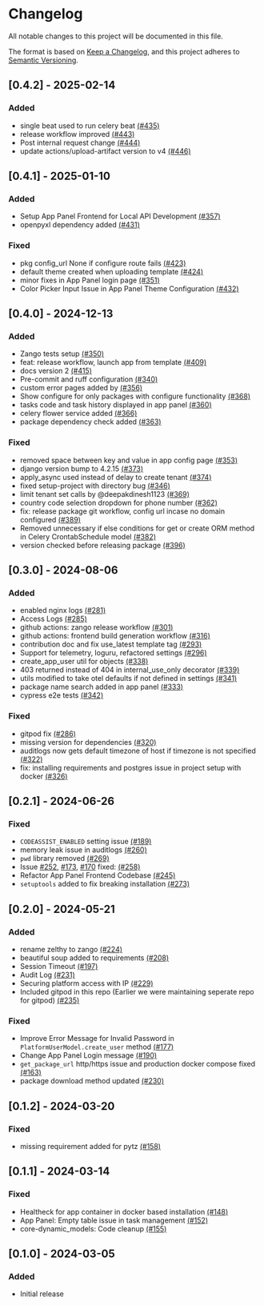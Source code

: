 # Changelog

All notable changes to this project will be documented in this file.

The format is based on [Keep a Changelog](https://keepachangelog.com/en/1.0.0/),
and this project adheres to [Semantic Versioning](https://semver.org/spec/v2.0.0.html).

## [0.4.2] - 2025-02-14

### Added
* single beat used to run celery beat [(#435)](https://github.com/Healthlane-Technologies/Zango/pull/435)
* release workflow improved [(#443)](https://github.com/Healthlane-Technologies/Zango/pull/443)
* Post internal request change [(#444)](https://github.com/Healthlane-Technologies/Zango/pull/444)
* update actions/upload-artifact version to v4 [(#446)](https://github.com/Healthlane-Technologies/Zango/pull/446)

## [0.4.1] - 2025-01-10

### Added
* Setup App Panel Frontend for Local API Development [(#357)](https://github.com/Healthlane-Technologies/Zango/pull/357)
* openpyxl dependency added [(#431)](https://github.com/Healthlane-Technologies/Zango/pull/431)

### Fixed
* pkg config_url None if configure route fails [(#423)](https://github.com/Healthlane-Technologies/Zango/pull/423)
* default theme created when uploading template [(#424)](https://github.com/Healthlane-Technologies/Zango/pull/424)
* minor fixes in App Panel login page [(#351)](https://github.com/Healthlane-Technologies/Zango/pull/351)
* Color Picker Input Issue in App Panel Theme Configuration [(#432)](https://github.com/Healthlane-Technologies/Zango/pull/432)

## [0.4.0] - 2024-12-13

### Added
* Zango tests setup [(#350)](https://github.com/Healthlane-Technologies/Zango/pull/350)
* feat: release workflow, launch app from template [(#409)](https://github.com/Healthlane-Technologies/Zango/pull/409)
* docs version 2 [(#415)](https://github.com/Healthlane-Technologies/Zango/pull/415)
* Pre-commit and ruff configuration [(#340)](https://github.com/Healthlane-Technologies/Zango/pull/340)
* custom error pages added by [(#356)](https://github.com/Healthlane-Technologies/Zango/pull/356)
* Show configure for only packages with configure functionality [(#368)](https://github.com/Healthlane-Technologies/Zango/pull/368)
* tasks code and task history displayed in app panel [(#360)](https://github.com/Healthlane-Technologies/Zango/pull/360)
* celery flower service added [(#366)](https://github.com/Healthlane-Technologies/Zango/pull/366)
* package dependency check added [(#363)](https://github.com/Healthlane-Technologies/Zango/pull/363)

### Fixed
* removed space between key and value in app config page [(#353)](https://github.com/Healthlane-Technologies/Zango/pull/353)
* django version bump to 4.2.15 [(#373)](https://github.com/Healthlane-Technologies/Zango/pull/373)
* apply_async used instead of delay to create tenant [(#374)](https://github.com/Healthlane-Technologies/Zango/pull/374)
* fixed setup-project with directory bug  [(#346)](https://github.com/Healthlane-Technologies/Zango/pull/346)
* limit tenant set calls by @deepakdinesh1123 [(#369)](Healthlane-Technologies/Zango/pull/369)
* country code selection dropdown for phone number [(#362)](https://github.com/Healthlane-Technologies/Zango/pull/362)
* fix: release package git workflow, config url incase no domain configured [(#389)](https://github.com/Healthlane-Technologies/Zango/pull/389)
* Removed unnecessary if else conditions for get or create ORM method in Celery CrontabSchedule model [(#382)](https://github.com/Healthlane-Technologies/Zango/pull/382)
* version checked before releasing package [(#396)](https://github.com/Healthlane-Technologies/Zango/pull/396)

## [0.3.0] - 2024-08-06

### Added

- enabled nginx logs [(#281)](https://github.com/Healthlane-Technologies/Zango/pull/281)
- Access Logs [(#285)](https://github.com/Healthlane-Technologies/Zango/pull/285)
- github actions: zango release workflow [(#301)](https://github.com/Healthlane-Technologies/Zango/pull/301)
- github actions: frontend build generation workflow [(#316)](https://github.com/Healthlane-Technologies/Zango/pull/316)
- contribution doc and fix use_latest template tag [(#293)](https://github.com/Healthlane-Technologies/Zango/pull/293)
- Support for telemetry, loguru, refactored settings [(#296)](https://github.com/Healthlane-Technologies/Zango/pull/296)
- create_app_user util for objects [(#338)](https://github.com/Healthlane-Technologies/Zango/pull/338)
- 403 returned instead of 404 in internal_use_only decorator [(#339)](https://github.com/Healthlane-Technologies/Zango/pull/339)
- utils modified to take otel defaults if not defined in settings [(#341)](https://github.com/Healthlane-Technologies/Zango/pull/341)
- package name search added in app panel [(#333)](https://github.com/Healthlane-Technologies/Zango/pull/333)
- cypress e2e tests [(#342)](https://github.com/Healthlane-Technologies/Zango/pull/342)

### Fixed
- gitpod fix [(#286)](https://github.com/Healthlane-Technologies/Zango/pull/286)
- missing version for dependencies [(#320)](https://github.com/Healthlane-Technologies/Zango/pull/320)
- auditlogs now gets default timezone of host if timezone is not specified [(#322)](https://github.com/Healthlane-Technologies/Zango/pull/322)
- fix: installing requirements and postgres issue in project setup with docker [(#326)](https://github.com/Healthlane-Technologies/Zango/pull/326)

## [0.2.1] - 2024-06-26

### Fixed

- ``CODEASSIST_ENABLED`` setting issue [(#189)](https://github.com/Healthlane-Technologies/Zango/pull/189)
- memory leak issue in auditlogs [(#260)](https://github.com/Healthlane-Technologies/Zango/pull/260)
- ``pwd`` library removed [(#269)](https://github.com/Healthlane-Technologies/Zango/pull/269)
- Issue  [#252](https://github.com/Healthlane-Technologies/Zango/issues/252), [#173](https://github.com/Healthlane-Technologies/Zango/issues/173), [#170](https://github.com/Healthlane-Technologies/Zango/issues/170) fixed: [(#258)](https://github.com/Healthlane-Technologies/Zango/pull/258)
- Refactor App Panel Frontend Codebase [(#245)](https://github.com/Healthlane-Technologies/Zango/pull/245)
- ``setuptools`` added to fix breaking installation [(#273)](https://github.com/Healthlane-Technologies/Zango/pull/273)

## [0.2.0] - 2024-05-21

### Added

- rename zelthy to zango [(#224)](https://github.com/Healthlane-Technologies/Zango/pull/224)
- beautiful soup added to requirements [(#208)](https://github.com/Healthlane-Technologies/Zango/pull/208)
- Session Timeout [(#197)](https://github.com/Healthlane-Technologies/Zango/pull/197)
- Audit Log [(#231)](https://github.com/Healthlane-Technologies/Zango/pull/231)
- Securing platform access with IP [(#229)](https://github.com/Healthlane-Technologies/Zango/pull/229)
- Included gitpod in this repo (Earlier we were maintaining seperate repo for gitpod) [(#235)](https://github.com/Healthlane-Technologies/Zango/pull/235)

### Fixed

- Improve Error Message for Invalid Password in ``PlatformUserModel.create_user`` method [(#177)](https://github.com/Healthlane-Technologies/Zango/pull/177)
- Change App Panel Login message [(#190)](https://github.com/Healthlane-Technologies/Zango/pull/190)
- ``get_package_url`` http/https issue and production docker compose fixed [(#163)](https://github.com/Healthlane-Technologies/Zango/pull/163)
- package download method updated [(#230)](https://github.com/Healthlane-Technologies/Zango/pull/230)

## [0.1.2] - 2024-03-20

### Fixed

- missing requirement added for pytz [(#158)](https://github.com/Healthlane-Technologies/zelthy3/pull/158)

## [0.1.1] - 2024-03-14

### Fixed

- Healtheck for app container in docker based installation [(#148)](https://github.com/Healthlane-Technologies/zelthy3/pull/148)
- App Panel: Empty table issue in task management [(#152)](https://github.com/Healthlane-Technologies/zelthy3/pull/152)
- core-dynamic_models: Code cleanup [(#155)](https://github.com/Healthlane-Technologies/zelthy3/pull/155)

## [0.1.0] - 2024-03-05

### Added

- Initial release
